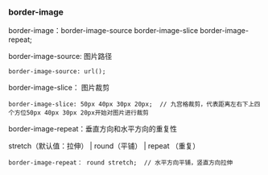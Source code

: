 ### border-image

 border-image：border-image-source border-image-slice border-image-repeat;
 
 border-image-source: 图片路径
 
    border-image-source: url();
 
 border-image-slice： 图片裁剪
 
    border-image-slice: 50px 40px 30px 20px;  // 九宫格裁剪，代表距离左右下上四个方位50px 40px 30px 20px开始对图片进行裁剪
    
border-image-repeat：垂直方向和水平方向的重复性

  stretch（默认值：拉伸） | round（平铺） | repeat （重复）
    
    border-image-repeat： round stretch;  // 水平方向平铺，竖直方向拉伸
